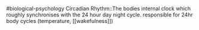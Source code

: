 #biological-psychology 
Circadian Rhythm::The bodies internal clock which roughly synchronises with the 24 hour day night cycle. responsible for 24hr body cycles (temperature, [[wakefulness]])

